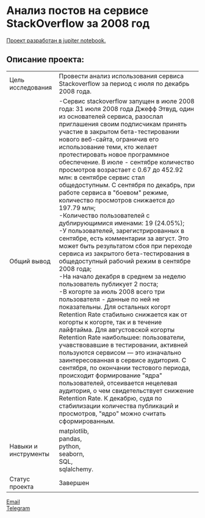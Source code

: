 # Анализ постов на сервисе StackOverflow за 2008 год

[Проект разработан в jupiter notebook.](https://github.com/data-analyst-mr/DataScienceProjects/blob/main/projects/educational%20project/posts/posts.ipynb)<br/>

## Описание проекта:
|   |  |
|---------------|-------------------|
|Цель исследования| Провести анализ использования сервиса Stackoverflow за период с июля по декабрь 2008 года.|
|Общий вывод|-Сервис stackoverflow запущен в июле 2008 года: 31 июля 2008 года Джефф Этвуд, один из основателей сервиса, разослал приглашения своим подписчикам принять участие в закрытом бета-тестировании нового веб-сайта, ограничив его использование теми, кто желает протестировать новое программное обеспечение. В июле - сентябре количество просмотров возрастает с 0.67 до 452.92 млн: в сентябре сервис стал общедоступным. С сентября по декабрь, при работе сервиса в "боевом" режиме, количество просмотров снижается до 197.79 млн;<br/>-Количество пользователей с дублирующимися именами: 19 (24.05%);<br/>-У пользователей, зарегистрированных в сентябре, есть комментарии за август. Это может быть результатом сбоя при переходе сервиса из закрытого бета-тестирования в общедоступный рабочий режим в сентябре 2008 года;<br/>-На начало декабря в среднем за неделю пользователь публикует 2 поста;<br/>-В когорте за июль 2008 всего три пользователя - данные по ней не показательны. Для остальных когорт Retention Rate стабильно снижается как от когорты к когорте, так и в течение лайфтайма. Для августовской когорты Retention Rate наибольшее: пользователи, учавствовавшие в тестировании, активней пользуются сервисом — это изначально заинтересованная в сервисе аудитория. С сентября, по окончании тестового периода, происходит формирование "ядра" пользователей, отсеивается нецелевая аудитория, о чем свидетельствует снижение Retention Rate. К декабрю, судя по стабилизации количества публикаций и просмотров, "ядро" можно считать сформированным.<br/>|
|Навыки и инструменты|matplotlib,<br/>pandas,<br/>python,<br/>seaborn,<br/>SQL,<br/>sqlalchemy.|
|Статус проекта| Завершен|


[Email](mailto:mikhail-shestakov-2022@bk.ru)<br/>
[Telegram](https://t.me/mshestakov1)
